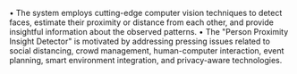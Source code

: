 •	The system employs cutting-edge computer vision techniques to detect faces, estimate their proximity or distance from each other, and provide insightful information about the observed patterns. 
•	The "Person Proximity Insight Detector" is motivated by addressing pressing issues related to social distancing, crowd management, human-computer interaction, event planning, smart environment integration, and privacy-aware technologies.

